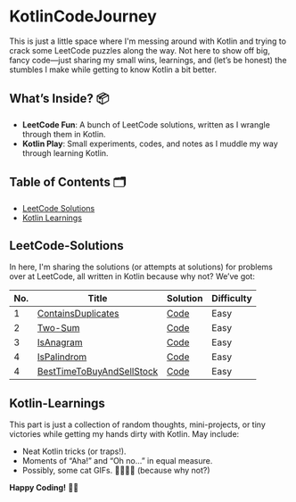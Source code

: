 # KotlinCodeJourney

This is just a little space where I'm messing around with Kotlin and trying to crack some LeetCode puzzles along the way. Not here to show off big, fancy code—just sharing my small wins, learnings, and (let’s be honest) the stumbles I make while getting to know Kotlin a bit better.

## What’s Inside? 📦

- **LeetCode Fun**: A bunch of LeetCode solutions, written as I wrangle through them in Kotlin.
- **Kotlin Play**: Small experiments, codes, and notes as I muddle my way through learning Kotlin.

## Table of Contents 🗂

- [LeetCode Solutions](#LeetCode-Solutions)
- [Kotlin Learnings](#kotlin-learnings)

## LeetCode-Solutions

In here, I'm sharing the solutions (or attempts at solutions) for problems over at LeetCode, all written in Kotlin because why not? We’ve got:

| No. | Title                                                                               | Solution                                 | Difficulty |
|-----|-------------------------------------------------------------------------------------|------------------------------------------|------------|
| 1   | [ContainsDuplicates](https://leetcode.com/problems/contains-duplicate/description/) | [Code](./LeetCode/ContainsDuplicates.kt) | Easy |
| 2   | [Two-Sum](https://leetcode.com/problems/two-sum/description/)                       | [Code](./LeetCode/TwoSum.kt)             | Easy |
| 3   | [IsAnagram](https://leetcode.com/problems/valid-anagram/)                           | [Code](./LeetCode/IsAnagram.kt)          | Easy |
| 4   | [IsPalindrom](https://leetcode.com/problems/valid-palindrome/)                         | [Code](./LeetCode/ValidPalindrome.kt)          | Easy |
| 4   | [BestTimeToBuyAndSellStock](https://leetcode.com/problems/best-time-to-buy-and-sell-stock/)                         | [Code](./LeetCode/BestTimeToBuyAndSellStock.kt)          | Easy |

## Kotlin-Learnings

This part is just a collection of random thoughts, mini-projects, or tiny victories while getting my hands dirty with Kotlin. May include:
- Neat Kotlin tricks (or traps!).
- Moments of “Aha!” and “Oh no...” in equal measure.
- Possibly, some cat GIFs. 🐱‍👤🐱‍🏍 (because why not?)


**Happy Coding!** 🚀🎉

